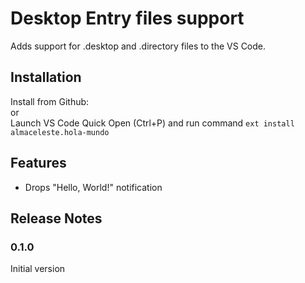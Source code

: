 # Desktop Entry files support

Adds support for .desktop and .directory files to the VS Code.

## Installation

Install from Github: []()  
or  
Launch VS Code Quick Open (Ctrl+P) and run command `ext install almaceleste.hola-mundo`

## Features

* Drops "Hello, World!" notification

## Release Notes

### 0.1.0

Initial version
